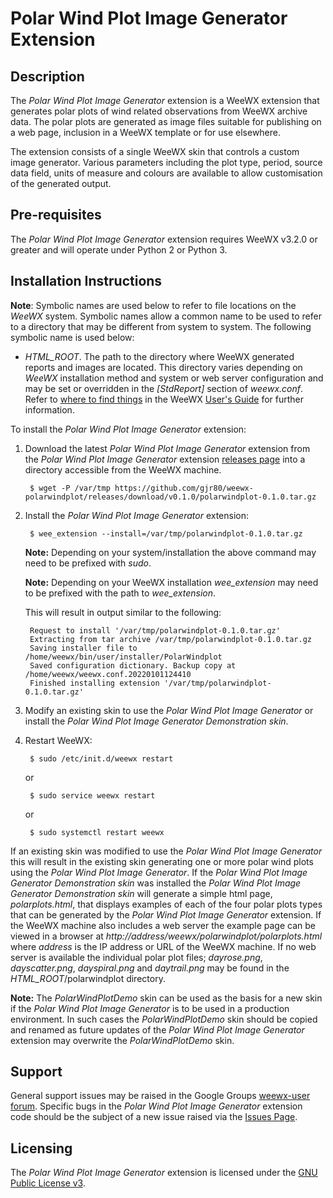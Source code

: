 # Polar Wind Plot Image Generator Extension

## Description
The *Polar Wind Plot Image Generator* extension is a WeeWX extension that generates polar plots of wind related observations from WeeWX archive data. The polar plots are generated as image files suitable for publishing on a web page, inclusion in a WeeWX template or for use elsewhere.

The extension consists of a single WeeWX skin that controls a custom image generator. Various parameters including the plot type, period, source data field, units of measure and colours are available to allow customisation of the generated output.

## Pre-requisites

The *Polar Wind Plot Image Generator* extension requires WeeWX v3.2.0 or greater and will operate under Python 2 or Python 3.

## Installation Instructions

**Note**: Symbolic names are used below to refer to file locations on the *WeeWX* system. Symbolic names allow a common name to be used to refer to a directory that may be different from system to system. The following symbolic name is used below:

- *HTML_ROOT*. The path to the directory where WeeWX generated reports and images are located. This directory varies depending on *WeeWX* installation method and system or web server configuration and may be set or overridden in the *[StdReport]* section of *weewx.conf*. Refer to [where to find things](http://weewx.com/docs/usersguide.htm#Where_to_find_things "where to find things") in the WeeWX [User's Guide](http://weewx.com/docs/usersguide.htm "User's Guide to the WeeWX Weather System") for further information.

To install the *Polar Wind Plot Image Generator* extension:

1. Download the latest *Polar Wind Plot Image Generator* extension from the *Polar Wind Plot Image Generator* extension [releases page](https://github.com/gjr80/weewx-polarwindplot/releases) into a directory accessible from the WeeWX machine.

        $ wget -P /var/tmp https://github.com/gjr80/weewx-polarwindplot/releases/download/v0.1.0/polarwindplot-0.1.0.tar.gz

2. Install the *Polar Wind Plot Image Generator* extension:

        $ wee_extension --install=/var/tmp/polarwindplot-0.1.0.tar.gz

    **Note:** Depending on your system/installation the above command may need to be prefixed with *sudo*.

    **Note:** Depending on your WeeWX installation *wee_extension* may need to be prefixed with the path to *wee_extension*.

    This will result in output similar to the following:

        Request to install '/var/tmp/polarwindplot-0.1.0.tar.gz'
        Extracting from tar archive /var/tmp/polarwindplot-0.1.0.tar.gz
        Saving installer file to /home/weewx/bin/user/installer/PolarWindplot
        Saved configuration dictionary. Backup copy at /home/weewx/weewx.conf.20220101124410
        Finished installing extension '/var/tmp/polarwindplot-0.1.0.tar.gz'

3.  Modify an existing skin to use the *Polar Wind Plot Image Generator* or install the *Polar Wind Plot Image Generator Demonstration skin*.
 
4. Restart WeeWX:

        $ sudo /etc/init.d/weewx restart
        
    or

        $ sudo service weewx restart

    or

        $ sudo systemctl restart weewx

If an existing skin was modified to use the *Polar Wind Plot Image Generator* this will result in the existing skin generating one or more polar wind plots using the *Polar Wind Plot Image Generator*. If the *Polar Wind Plot Image Generator Demonstration skin* was installed the *Polar Wind Plot Image Generator Demonstration skin* will generate a simple html page, *polarplots.html*, that displays examples of each of the four polar plots types that can be generated by the *Polar Wind Plot Image Generator* extension. If the WeeWX machine also includes a web server the example page can be viewed in a browser at *http://address/weewx/polarwindplot/polarplots.html* where *address* is the IP address or URL of the WeeWX machine. If no web server is available the individual polar plot files; *dayrose.png*, *dayscatter.png*, *dayspiral.png* and *daytrail.png* may be found in the *HTML_ROOT*/polarwindplot directory.

**Note:** The *PolarWindPlotDemo* skin can be used as the basis for a new skin if the *Polar Wind Plot Image Generator* is to be used in a production environment. In such cases the *PolarWindPlotDemo* skin should be copied and renamed as future updates of the *Polar Wind Plot Image Generator* extension may overwrite the *PolarWindPlotDemo* skin.

## Support

General support issues may be raised in the Google Groups [weewx-user forum](https://groups.google.com/group/weewx-user "Google Groups weewx-user forum"). Specific bugs in the *Polar Wind Plot Image Generator* extension code should be the subject of a new issue raised via the [Issues Page](https://github.com/gjr80/weewx-polarwindplot/issues "Polar Wind Plot extension Issues").

## Licensing

The *Polar Wind Plot Image Generator* extension is licensed under the [GNU Public License v3](https://github.com/gjr80/weewx-polarwindplot/blob/master/LICENSE "*Polar Wind Plot Image Generator* extension License").
